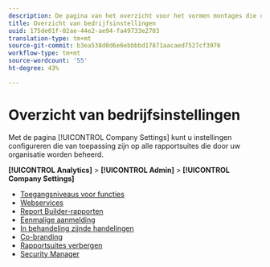 ```yaml
---
description: De pagina van het overzicht voor het vormen montages die op alle rapportsuites van toepassing zijn die door uw organisatie worden beheerd.
title: Overzicht van bedrijfsinstellingen
uuid: 175de01f-02ae-44e2-ae94-fa49733e2703
translation-type: tm+mt
source-git-commit: b3ea538d0d6e6ebbbbd17871aacaed7527cf3976
workflow-type: tm+mt
source-wordcount: '55'
ht-degree: 43%

---
```



# Overzicht van bedrijfsinstellingen

Met de pagina [!UICONTROL Company Settings] kunt u instellingen configureren die van toepassing zijn op alle rapportsuites die door uw organisatie worden beheerd.

**[!UICONTROL Analytics]** > **[!UICONTROL Admin]** > **[!UICONTROL Company Settings]**

+ [Toegangsniveaus voor functies](feature-access-levels.md)
+ [Webservices](web-services-admin.md)
+ [Report Builder-rapporten](report-builder-reports-admin.md)
+ [Eenmalige aanmelding](single-signon-admin.md)
+ [In behandeling zijnde handelingen](pending-actions-admin.md)
+ [Co-branding](co-branding-admin.md)
+ [Rapportsuites verbergen](c-hide-report-suites.md)
+ [Security Manager](security-manager.md)

